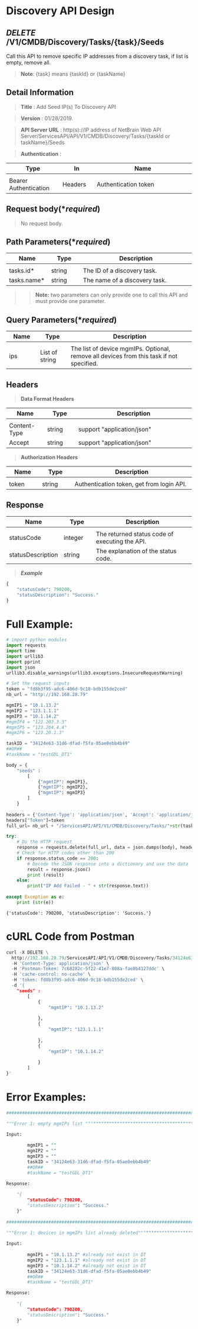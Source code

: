 
# Discovery API Design

## ***DELETE*** /V1/CMDB/Discovery/Tasks/{task}/Seeds
Call this API to remove specific IP addresses from  a discovery task, if list is empty, remove all.
> **Note**: {task} means {taskId} or {taskName}

## Detail Information

> **Title** : Add Seed IP(s) To Discovery API<br>

> **Version** : 01/28/2019.

> **API Server URL** : http(s)://IP address of NetBrain Web API Server/ServicesAPI/API/V1/CMDB/Discovery/Tasks/{taskId or taskName}/Seeds

> **Authentication** : 

|**Type**|**In**|**Name**|
|------|------|------|
|<img width=100/>|<img width=100/>|<img width=500/>|
|Bearer Authentication| Headers | Authentication token | 

## Request body(****required***)

> No request body.

## Path Parameters(****required***)

|**Name**|**Type**|**Description**|
|------|------|------|
|<img width=100/>|<img width=100/>|<img width=500/>|
|tasks.id*| string | The ID of a discovery task.  |
|tasks.name*| string | The name of a discovery task. |
>>**Note:** two parameters can only provide one to call this API and must provide one parameter.

## Query Parameters(****required***)

|**Name**|**Type**|**Description**|
|------|------|------|
|<img width=100/>|<img width=100/>|<img width=500/>|
|ips| List of string | The list of device mgmIPs. Optional, remove all devices from this task if not specified.|

## Headers

> **Data Format Headers**

|**Name**|**Type**|**Description**|
|------|------|------|
|<img width=100/>|<img width=100/>|<img width=500/>|
| Content-Type | string  | support "application/json" |
| Accept | string  | support "application/json" |

> **Authorization Headers**

|**Name**|**Type**|**Description**|
|------|------|------|
|<img width=100/>|<img width=100/>|<img width=500/>|
| token | string  | Authentication token, get from login API. |

## Response

|**Name**|**Type**|**Description**|
|------|------|------|
|<img width=100/>|<img width=100/>|<img width=500/>|
|statusCode| integer | The returned status code of executing the API.  |
|statusDescription| string | The explanation of the status code.  |

> ***Example***


```python
{
    "statusCode": 790200,
    "statusDescription": "Success."
}
```

# Full Example:


```python
# import python modules 
import requests
import time
import urllib3
import pprint
import json
urllib3.disable_warnings(urllib3.exceptions.InsecureRequestWarning)

# Set the request inputs
token = "fd8b3f95-adc6-406d-9c18-bdb155de2ced"
nb_url = "http://192.168.28.79"

mgmIP1 = "10.1.13.2"
mgmIP2 = "123.1.1.1"
mgmIP3 = "10.1.14.2"
#mgmIP4 = "123.203.3.3"
#mgmIP5 = "123.204.4.4"
#mgmIP6 = "123.20.1.3"

taskID = "34124e63-31d6-dfad-f5fa-05ae0ebb4b49"
##OR##
#taskName = "testGDL_DT1"

body = {
    "seeds" : 
        [
            {"mgmtIP": mgmIP1},
            {"mgmtIP": mgmIP2},
            {"mgmtIP": mgmIP3}
        ]
    }
 
headers = {'Content-Type': 'application/json', 'Accept': 'application/json'}
headers["Token"]=token
full_url= nb_url + "/ServicesAPI/API/V1/CMDB/Discovery/Tasks/"+str(taskID)+"/Seeds"

try:
    # Do the HTTP request
    response = requests.delete(full_url, data = json.dumps(body), headers=headers, verify=False)
    # Check for HTTP codes other than 200
    if response.status_code == 200:
        # Decode the JSON response into a dictionary and use the data
        result = response.json()
        print (result)
    else:
        print("IP Add Failed - " + str(response.text))
    
except Exception as e:
    print (str(e)) 

```

    {'statusCode': 790200, 'statusDescription': 'Success.'}
    

# cURL Code from Postman


```python
curl -X DELETE \
  http://192.168.28.79/ServicesAPI/API/V1/CMDB/Discovery/Tasks/34124e63-31d6-dfad-f5fa-05ae0ebb4b49/Seeds \
  -H 'Content-Type: application/json' \
  -H 'Postman-Token: 7c68282c-5f22-41e7-808a-fae8b4127ddc' \
  -H 'cache-control: no-cache' \
  -H 'token: fd8b3f95-adc6-406d-9c18-bdb155de2ced' \
  -d '{
    "seeds" : 
        [
            {
            	"mgmtIP": "10.1.13.2"
            	
            },
            {
            	"mgmtIP": "123.1.1.1"
            	
            },
            {
            	"mgmtIP": "10.1.14.2"
            	
            }
        ]
}'
```

# Error Examples:


```python
###################################################################################################################    

"""Error 1: empty mgmIPs list """""""""""""""""""""""""""""""""""""""""""""""""""""""""""""""""""""""""""

Input:
    
        mgmIP1 = ""
        mgmIP2 = ""
        mgmIP3 = ""
        taskID = "34124e63-31d6-dfad-f5fa-05ae0ebb4b49"
        ##OR##
        #taskName = "testGDL_DT1"

Response:
    
    "{
        "statusCode": 790200,
        "statusDescription": "Success."
    }"
    
################################################################################################################### 
    
"""Error 1: devices in mgmIPs list already deleted"""""""""""""""""""""""""""""""""""""""""""""""""""""""""""""""""""""""""""

Input:
    
        mgmIP1 = "10.1.13.2" #already not exist in DT
        mgmIP2 = "123.1.1.1" #already not exist in DT
        mgmIP3 = "10.1.14.2" #already not exist in DT
        taskID = "34124e63-31d6-dfad-f5fa-05ae0ebb4b49"
        ##OR##
        #taskName = "testGDL_DT1"

Response:
    
    "{
        "statusCode": 790200,
        "statusDescription": "Success."
    }"
    
```
